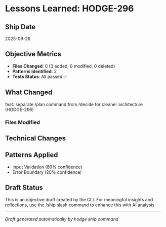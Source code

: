 # Lessons Learned: HODGE-296

## Ship Date
2025-09-29

## Objective Metrics
- **Files Changed**: 0 (0 added, 0 modified, 0 deleted)
- **Patterns Identified**: 2
- **Tests Status**: All passed ✅

## What Changed
feat: separate /plan command from /decide for cleaner architecture (HODGE-296)

### Files Modified



## Technical Changes


## Patterns Applied
- Input Validation (80% confidence)
- Error Boundary (20% confidence)

## Draft Status
This is an objective draft created by the CLI. For meaningful insights and reflections, use the /ship slash command to enhance this with AI analysis.

---
*Draft generated automatically by hodge ship command*